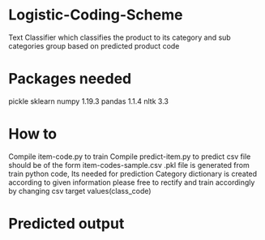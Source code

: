 # Logistic-Coding-Scheme
Text Classifier which classifies the product to its category and sub categories group based on predicted product code

# Packages needed
pickle
sklearn
numpy 1.19.3
pandas 1.1.4
nltk 3.3

# How to
Compile item-code.py to train
Compile predict-item.py to predict
csv file should be of the form item-codes-sample.csv
.pkl file is generated from train python code, Its needed for prediction
Category dictionary is created according to given information please free to rectify and train accordingly by changing csv target values(class_code)

# Predicted output
